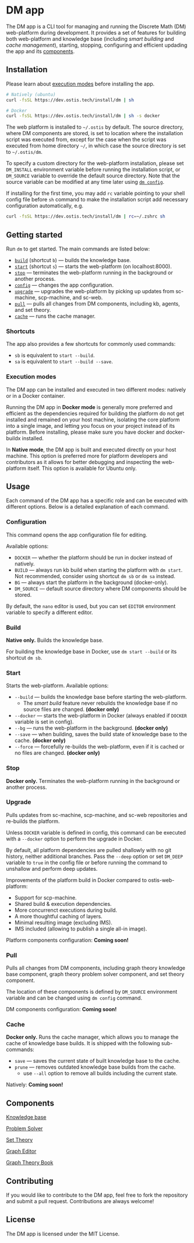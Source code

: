 # DM app

The DM app is a CLI tool for managing and running the Discrete Math (DM) web-platform during development. It provides a set of features for building both web-platform and knowledge base (including *smart building* and *cache management*), starting, stopping, configuring and efficient updading the app and its [components](#components).

## Installation

Please learn about [execution modes](#execution-modes) before installing the app.

```sh
# Natively (ubuntu)
curl -fsSL https://dev.ostis.tech/install/dm | sh

# Docker
curl -fsSL https://dev.ostis.tech/install/dm | sh -s docker
```

The web platform is installed to `~/.ostis` by default. The source directory, where DM components are stored, is set to location where the installation script was executed from, except for the case when the script was executed from home directory `~/`, in which case the source directory is set to `~/.ostis/dm`.

To specify a custom directory for the web-platform installation, please set `DM_INSTALL` environment variable before running the installation script, or `DM_SOURCE` variable to override the default source directory. Note that the source variable can be modified at any time later using [`dm config`](#configuration).

If installing for the first time, you may add `rc` variable pointing to your shell config file before `sh` command to make the installation script add necessary configuration automatically, e.g.
```sh
curl -fsSL https://dev.ostis.tech/install/dm | rc=~/.zshrc sh
```

## Getting started

Run `dm` to get started. The main commands are listed below:
- [`build`](#build) (shortcut `b`) — builds the knowledge base.
- [`start`](#start) (shortcut `s`) — starts the web-platform (on localhost:8000).
- [`stop`](#stop) — terminates the web-platform running in the background or another process.
- [`config`](#configuration) —  changes the app configuration.
- [`upgrade`](#upgrade) — upgrades the web-platform by picking up updates from sc-machine, scp-machine, and sc-web.
- [`pull`](#pull) — pulls all changes from DM components, including kb, agents, and set theory.
- [`cache`](#cache) — runs the cache manager.

### Shortcuts

The app also provides a few shortcuts for commonly used commands:
- `sb` is equivalent to `start --build`.
- `sa` is equivalent to `start --build --save`.

### Execution modes

The DM app can be installed and executed in two different modes: natively or in a Docker container.

Running the DM app in **Docker mode** is generally more preferred and efficient as the dependencies required for building the platform do not get installed and remained on your host machine, isolating the core platform into a single image, and letting you focus on your project instead of its platform. Before installing, please make sure you have docker and docker-buildx installed.

In **Native mode**, the DM app is built and executed directly on your host machine. This option is preferred more for platform developers and contributors as it allows for better debugging and inspecting the web-platform itself. This option is available for Ubuntu only.


## Usage

Each command of the DM app has a specific role and can be executed with different options. Below is a detailed explanation of each command.

### Configuration

This command opens the app configuration file for editing.

Available options:

- `DOCKER` — whether the platform should be run in docker instead of natively.
- `BUILD` — always run kb build when starting the platform with `dm start`.\
  Not recommended, consider using shortcut `dm sb` or `dm sa` instead.
- `BG` — always start the platform in the background (docker-only).
- `DM_SOURCE` — default source directory where DM components should be stored.

By default, the `nano` editor is used, but you can set `EDITOR` environment variable to specify a different editor.

### Build

**Native only.** Builds the knowledge base.

For building the knowledge base in Docker, use `dm start --build` or its shortcut `dm sb`.

### Start

Starts the web-platform. Available options:

- `--build` —  builds the knowledge base before starting the web-platform.
    - The *smart build* feature never rebuilds the knowledge base if no source files are changed. **(docker only)**
- `--docker` —  starts the web-platform in Docker (always enabled if `DOCKER` variable is set in config).
- `--bg` — runs the web-platform in the background. **(docker only)**
- `--save` — when building, saves the build state of knowledge base to the cache. **(docker only)**
- `--force` — forcefully re-builds the web-platform, even if it is cached or no files are changed. **(docker only)**

### Stop

**Docker only.** Terminates the web-platform running in the background or another process.

### Upgrade

Pulls updates from sc-machine, scp-machine, and sc-web repositories and re-builds the platform. 

Unless `DOCKER` variable is defined in config, this command can be executed with a `--docker` option to perform the upgrade in Docker.

By default, all platform dependencies are pulled shallowly with no git history, neither additional branches. Pass the `--deep` option or set `DM_DEEP` variable to `true` in the config file or before running the command to unshallow and perform deep updates.

Improvements of the platform build in Docker compared to ostis-web-platform:

- Support for scp-machine.
- Shared build & execution dependencies.
- More concurrenct executions during build.
- A more thoughtful caching of layers.
- Minimal resulting image (excluding IMS).
- IMS included (allowing to publish a single all-in image).

Platform components configuration: **Coming soon!**

### Pull

Pulls all changes from DM components, including graph theory knowledge base component, graph theory problem solver component, and set theory component.

The location of these components is defined by `DM_SOURCE` environment variable and can be changed using `dm config` command.

DM components configuration: **Coming soon!**

### Cache

**Docker only.** Runs the cache manager, which allows you to manage the cache of knowledge base builds. It is shipped with the following sub-commands:

- `save` — saves the current state of built knowledge base to the cache.
- `prune` — removes outdated knowledge base builds from the cache.
  - use `--all` option to remove all builds including the current state.

Natively: **Coming soon!**

## Components

[Knowledge base](https://github.com/ostis-apps/gt-knowledge-base/tree/0.8.0)

[Problem Solver](https://github.com/ostis-apps/gt-knowledge-processing-machine/tree/0.8.0_fix)

[Set Theory](https://github.com/ostis-apps/set-theory/tree/0.8.0_kb)

[Graph Editor](https://github.com/ostis-apps/gt-ostis-drawings)

[Graph Theory Book](https://github.com/ostis-apps/gt-book)


## Contributing

If you would like to contribute to the DM app, feel free to fork the repository and submit a pull request. Contributions are always welcome!

## License

The DM app is licensed under the MIT License.
